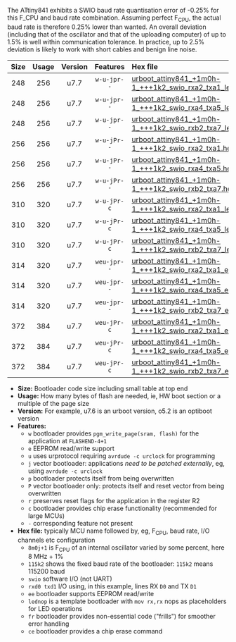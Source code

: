 The ATtiny841 exhibits a SWIO baud rate quantisation error of -0.25% for this F_CPU and baud rate combination. Assuming perfect F<sub>CPU</sub>, the actual baud rate is therefore 0.25% lower than wanted. An overall deviation (including that of the oscillator and that of the uploading computer) of up to 1.5% is well within communication tolerance. In practice, up to 2.5% deviation is likely to work with short cables and benign line noise.

|Size|Usage|Version|Features|Hex file|
|:-:|:-:|:-:|:-:|:--|
|248|256|u7.7|`w-u-jpr--`|[urboot_attiny841_+1m0h-1_+++1k2_swio_rxa2_txa1_lednop.hex](https://raw.githubusercontent.com/stefanrueger/urboot.hex/main/mcus/attiny841/internal_oscillator/fcpu_+1m0h-1/br_+++1k2/urboot_attiny841_+1m0h-1_+++1k2_swio_rxa2_txa1_lednop.hex)|
|248|256|u7.7|`w-u-jpr--`|[urboot_attiny841_+1m0h-1_+++1k2_swio_rxa4_txa5_lednop.hex](https://raw.githubusercontent.com/stefanrueger/urboot.hex/main/mcus/attiny841/internal_oscillator/fcpu_+1m0h-1/br_+++1k2/urboot_attiny841_+1m0h-1_+++1k2_swio_rxa4_txa5_lednop.hex)|
|248|256|u7.7|`w-u-jpr--`|[urboot_attiny841_+1m0h-1_+++1k2_swio_rxb2_txa7_lednop.hex](https://raw.githubusercontent.com/stefanrueger/urboot.hex/main/mcus/attiny841/internal_oscillator/fcpu_+1m0h-1/br_+++1k2/urboot_attiny841_+1m0h-1_+++1k2_swio_rxb2_txa7_lednop.hex)|
|256|256|u7.7|`w-u-jPr--`|[urboot_attiny841_+1m0h-1_+++1k2_swio_rxa2_txa1.hex](https://raw.githubusercontent.com/stefanrueger/urboot.hex/main/mcus/attiny841/internal_oscillator/fcpu_+1m0h-1/br_+++1k2/urboot_attiny841_+1m0h-1_+++1k2_swio_rxa2_txa1.hex)|
|256|256|u7.7|`w-u-jPr--`|[urboot_attiny841_+1m0h-1_+++1k2_swio_rxa4_txa5.hex](https://raw.githubusercontent.com/stefanrueger/urboot.hex/main/mcus/attiny841/internal_oscillator/fcpu_+1m0h-1/br_+++1k2/urboot_attiny841_+1m0h-1_+++1k2_swio_rxa4_txa5.hex)|
|256|256|u7.7|`w-u-jPr--`|[urboot_attiny841_+1m0h-1_+++1k2_swio_rxb2_txa7.hex](https://raw.githubusercontent.com/stefanrueger/urboot.hex/main/mcus/attiny841/internal_oscillator/fcpu_+1m0h-1/br_+++1k2/urboot_attiny841_+1m0h-1_+++1k2_swio_rxb2_txa7.hex)|
|310|320|u7.7|`w-u-jPr-c`|[urboot_attiny841_+1m0h-1_+++1k2_swio_rxa2_txa1_lednop_fr_ce.hex](https://raw.githubusercontent.com/stefanrueger/urboot.hex/main/mcus/attiny841/internal_oscillator/fcpu_+1m0h-1/br_+++1k2/urboot_attiny841_+1m0h-1_+++1k2_swio_rxa2_txa1_lednop_fr_ce.hex)|
|310|320|u7.7|`w-u-jPr-c`|[urboot_attiny841_+1m0h-1_+++1k2_swio_rxa4_txa5_lednop_fr_ce.hex](https://raw.githubusercontent.com/stefanrueger/urboot.hex/main/mcus/attiny841/internal_oscillator/fcpu_+1m0h-1/br_+++1k2/urboot_attiny841_+1m0h-1_+++1k2_swio_rxa4_txa5_lednop_fr_ce.hex)|
|310|320|u7.7|`w-u-jPr-c`|[urboot_attiny841_+1m0h-1_+++1k2_swio_rxb2_txa7_lednop_fr_ce.hex](https://raw.githubusercontent.com/stefanrueger/urboot.hex/main/mcus/attiny841/internal_oscillator/fcpu_+1m0h-1/br_+++1k2/urboot_attiny841_+1m0h-1_+++1k2_swio_rxb2_txa7_lednop_fr_ce.hex)|
|314|320|u7.7|`weu-jpr--`|[urboot_attiny841_+1m0h-1_+++1k2_swio_rxa2_txa1_ee_lednop.hex](https://raw.githubusercontent.com/stefanrueger/urboot.hex/main/mcus/attiny841/internal_oscillator/fcpu_+1m0h-1/br_+++1k2/urboot_attiny841_+1m0h-1_+++1k2_swio_rxa2_txa1_ee_lednop.hex)|
|314|320|u7.7|`weu-jpr--`|[urboot_attiny841_+1m0h-1_+++1k2_swio_rxa4_txa5_ee_lednop.hex](https://raw.githubusercontent.com/stefanrueger/urboot.hex/main/mcus/attiny841/internal_oscillator/fcpu_+1m0h-1/br_+++1k2/urboot_attiny841_+1m0h-1_+++1k2_swio_rxa4_txa5_ee_lednop.hex)|
|314|320|u7.7|`weu-jpr--`|[urboot_attiny841_+1m0h-1_+++1k2_swio_rxb2_txa7_ee_lednop.hex](https://raw.githubusercontent.com/stefanrueger/urboot.hex/main/mcus/attiny841/internal_oscillator/fcpu_+1m0h-1/br_+++1k2/urboot_attiny841_+1m0h-1_+++1k2_swio_rxb2_txa7_ee_lednop.hex)|
|372|384|u7.7|`weu-jPr-c`|[urboot_attiny841_+1m0h-1_+++1k2_swio_rxa2_txa1_ee_lednop_fr_ce.hex](https://raw.githubusercontent.com/stefanrueger/urboot.hex/main/mcus/attiny841/internal_oscillator/fcpu_+1m0h-1/br_+++1k2/urboot_attiny841_+1m0h-1_+++1k2_swio_rxa2_txa1_ee_lednop_fr_ce.hex)|
|372|384|u7.7|`weu-jPr-c`|[urboot_attiny841_+1m0h-1_+++1k2_swio_rxa4_txa5_ee_lednop_fr_ce.hex](https://raw.githubusercontent.com/stefanrueger/urboot.hex/main/mcus/attiny841/internal_oscillator/fcpu_+1m0h-1/br_+++1k2/urboot_attiny841_+1m0h-1_+++1k2_swio_rxa4_txa5_ee_lednop_fr_ce.hex)|
|372|384|u7.7|`weu-jPr-c`|[urboot_attiny841_+1m0h-1_+++1k2_swio_rxb2_txa7_ee_lednop_fr_ce.hex](https://raw.githubusercontent.com/stefanrueger/urboot.hex/main/mcus/attiny841/internal_oscillator/fcpu_+1m0h-1/br_+++1k2/urboot_attiny841_+1m0h-1_+++1k2_swio_rxb2_txa7_ee_lednop_fr_ce.hex)|

- **Size:** Bootloader code size including small table at top end
- **Usage:** How many bytes of flash are needed, ie, HW boot section or a multiple of the page size
- **Version:** For example, u7.6 is an urboot version, o5.2 is an optiboot version
- **Features:**
  + `w` bootloader provides `pgm_write_page(sram, flash)` for the application at `FLASHEND-4+1`
  + `e` EEPROM read/write support
  + `u` uses urprotocol requiring `avrdude -c urclock` for programming
  + `j` vector bootloader: applications *need to be patched externally*, eg, using `avrdude -c urclock`
  + `p` bootloader protects itself from being overwritten
  + `P` vector bootloader only: protects itself and reset vector from being overwritten
  + `r` preserves reset flags for the application in the register R2
  + `c` bootloader provides chip erase functionality (recommended for large MCUs)
  + `-` corresponding feature not present
- **Hex file:** typically MCU name followed by, eg, F<sub>CPU</sub>, baud rate, I/O channels etc configuration
  + `8m0j+1` is F<sub>CPU</sub> of an internal oscillator varied by some percent, here 8 MHz + 1%
  + `115k2` shows the fixed baud rate of the bootloader: `115k2` means 115200 baud
  + `swio` software I/O (not UART)
  + `rxd0 txd1` I/O using, in this example, lines RX `D0` and TX `D1`
  + `ee` bootloader supports EEPROM read/write
  + `lednop` is a template bootloader with `mov rx,rx` nops as placeholders for LED operations
  + `fr` bootloader provides non-essential code ("frills") for smoother error handling
  + `ce` bootloader provides a chip erase command
